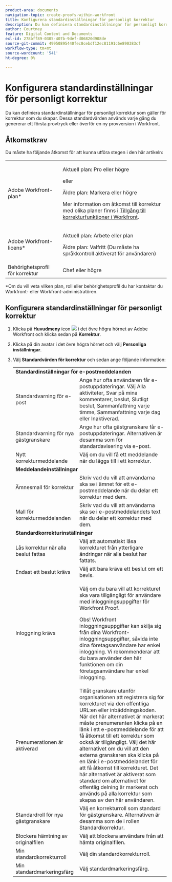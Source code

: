 ```yaml
---
product-area: documents
navigation-topic: create-proofs-within-workfront
title: Konfigurera standardinställningar för personligt korrektur
description: Du kan definiera standardinställningar för personligt korrektur som gäller för korrektur som du skapar. Dessa standardvärden används varje gång du genererar ett första provtryck eller överför en ny provversion i Workfront.
author: Courtney
feature: Digital Content and Documents
exl-id: 278bff89-0305-407b-9def-d06820d908de
source-git-commit: 49950895440fec8cebdf12ec81191c6e890383cf
workflow-type: tm+mt
source-wordcount: '541'
ht-degree: 0%

---
```


# Konfigurera standardinställningar för personligt korrektur

Du kan definiera standardinställningar för personligt korrektur som gäller för korrektur som du skapar. Dessa standardvärden används varje gång du genererar ett första provtryck eller överför en ny provversion i Workfront.

## Åtkomstkrav

Du måste ha följande åtkomst för att kunna utföra stegen i den här artikeln:

<table style="table-layout:auto"> 
 <col> 
 <col> 
 <tbody> 
  <tr> 
   <td role="rowheader">Adobe Workfront-plan*</td> 
   <td> <p>Aktuell plan: Pro eller högre</p> <p>eller</p> <p>Äldre plan: Markera eller högre</p> <p>Mer information om åtkomst till korrektur med olika planer finns i <a href="/help/quicksilver/administration-and-setup/manage-workfront/configure-proofing/access-to-proofing-functionality.md" class="MCXref xref">Tillgång till korrekturfunktioner i Workfront</a>.</p> </td> 
  </tr> 
  <tr> 
   <td role="rowheader">Adobe Workfront-licens*</td> 
   <td> <p>Aktuell plan: Arbete eller plan</p> <p>Äldre plan: Valfritt (Du måste ha språkkontroll aktiverat för användaren)</p> </td> 
  </tr> 
  <tr> 
   <td role="rowheader">Behörighetsprofil för korrektur </td> 
   <td>Chef eller högre</td> 
  </tr> 
 </tbody> 
</table>

&#42;Om du vill veta vilken plan, roll eller behörighetsprofil du har kontaktar du Workfront- eller Workfront-administratören.

## Konfigurera standardinställningar för personligt korrektur

1. Klicka på **Huvudmeny** icon ![](assets/main-menu-icon.png) i det övre högra hörnet av Adobe Workfront och klicka sedan på **Korrektur**.

1. Klicka på din avatar i det övre högra hörnet och välj **Personliga inställningar**.
1. Välj **Standardvärden för korrektur** och sedan ange följande information:

   <table style="table-layout:auto"> 
    <col> 
    <col> 
    <tbody> 
     <tr> 
      <td colspan="2"><strong>Standardinställningar för e-postmeddelanden</strong> </td> 
     </tr> 
     <tr> 
      <td>Standardvarning för e-post</td> 
      <td>Ange hur ofta användaren får e-postuppdateringar. Välj Alla aktiviteter, Svar på mina kommentarer, beslut, Slutligt beslut, Sammanfattning varje timme, Sammanfattning varje dag eller Inaktiverad.</td> 
     </tr> 
     <tr> 
      <td>Standardvarning för nya gästgranskare</td> 
      <td>Ange hur ofta gästgranskare får e-postuppdateringar. Alternativen är desamma som för standardavisering via e-post.</td> 
     </tr> 
     <tr> 
      <td>Nytt korrekturmeddelande</td> 
      <td>Välj om du vill få ett meddelande när du läggs till i ett korrektur.</td> 
     </tr> 
     <tr> 
      <td colspan="2"><strong>Meddelandeinställningar</strong> </td> 
     </tr> 
     <tr> 
      <td>Ämnesmall för korrektur</td> 
      <td>Skriv vad du vill att användarna ska se i ämnet för ett e-postmeddelande när du delar ett korrektur med dem.</td> 
     </tr> 
     <tr> 
      <td>Mall för korrekturmeddelanden</td> 
      <td>Skriv vad du vill att användarna ska se i e-postmeddelandets text när du delar ett korrektur med dem.</td> 
     </tr> 
     <tr> 
      <td colspan="2"><strong>Standardkorrekturinställningar</strong> </td> 
     </tr> 
     <tr> 
      <td>Lås korrektur när alla beslut fattas</td> 
      <td>Välj att automatiskt låsa korrekturet från ytterligare ändringar när alla beslut har fattats.</td> 
     </tr> 
     <tr> 
      <td>Endast ett beslut krävs</td> 
      <td>Välj att bara kräva ett beslut om ett bevis.</td> 
     </tr> 
     <tr> 
      <td>Inloggning krävs</td> 
      <td> <p>Välj om du bara vill att korrekturet ska vara tillgängligt för användare med inloggningsuppgifter för Workfront Proof.</p> <p>Obs! Workfront inloggningsuppgifter kan skilja sig från dina Workfront-inloggningsuppgifter, såvida inte dina företagsanvändare har enkel inloggning. Vi rekommenderar att du bara använder den här funktionen om din företagsanvändare har enkel inloggning.</p> </td> 
     </tr> 
     <tr> 
      <td>Prenumerationen är aktiverad</td> 
      <td>Tillåt granskare utanför organisationen att registrera sig för korrekturet via den offentliga URL:en eller inbäddningskoden. När det här alternativet är markerat måste prenumeranten klicka på en länk i ett e-postmeddelande för att få åtkomst till ett korrektur som också är tillgängligt. Välj det här alternativet om du vill att den externa granskaren ska klicka på en länk i e-postmeddelandet för att få åtkomst till korrekturet. Det här alternativet är aktiverat som standard om alternativet för offentlig delning är markerat och används på alla korrektur som skapas av den här användaren. </td> 
     </tr> 
     <tr> 
      <td>Standardroll för nya gästgranskare</td> 
      <td>Välj en korrekturroll som standard för gästgranskare. Alternativen är desamma som de i rollen Standardkorrektur.</td> 
     </tr> 
     <tr> 
      <td>Blockera hämtning av originalfilen</td> 
      <td>Välj att blockera användare från att hämta originalfilen. </td> 
     </tr> 
     <tr> 
      <td>Min standardkorrekturroll</td> 
      <td>Välj din standardkorrekturroll. </td> 
     </tr> 
     <tr> 
      <td>Min standardmarkeringsfärg</td> 
      <td>Välj standardmarkeringsfärg. </td> 
     </tr> 
    </tbody> 
   </table>
